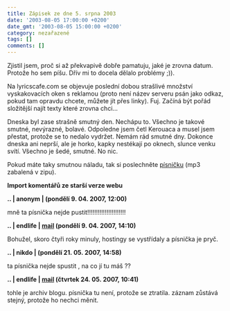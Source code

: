 ```yaml
---
title: Zápisek ze dne 5. srpna 2003
date: '2003-08-05 17:00:00 +0200'
date_gmt: '2003-08-05 15:00:00 +0200'
category: nezařazené
tags: []
comments: []
---
```

<p>Zjistil jsem, proč si až překvapivě dobře pamatuju, jaké je zrovna datum. Protože ho sem píšu. Dřív mi to docela   dělalo problémy ;)).</p>
<p>Na lyricscafe.com se objevuje poslední dobou strašlivé množství vyskakovacích oken s reklamou (proto   není název serveru psán jako odkaz, pokud tam opravdu chcete, můžete jít přes linky). Fuj. Začíná   být pořád složitější najít texty které zrovna chci...</p>
<p>Dneska byl zase strašně smutný den. Nechápu to. Všechno je takové smutné, nevýrazné, bolavé. Odpoledne   jsem četl Kerouaca a musel jsem přestat, protože se to nedalo vydržet. Nemám rád smutné dny. Dokonce   dneska ani neprší, ale je horko, kapky nestékají po oknech, slunce venku svítí. Všechno je šedé, smutné. No nic.</p>
<p>Pokud máte taky smutnou náladu, tak si poslechněte <a href="/assets/migrated/old-images/pisnicka.zip">písničku</a> (mp3 zabalená v zipu).
<div class="import-komentaru">
<p><strong>Import komentářů ze starší verze webu</strong></p>
<div class="comment">
<p style="font-weight:bold"><span class="compredmet">..</span> | <span class="comname">anonym</span> | (pondělí&nbsp;9.&nbsp;04.&nbsp;2007,&nbsp;12:00)</p>
<p>mně ta písnička nejde pustit!!!!!!!!!!!!!!!!!!!!!! </p>
</div>
<div class="comment">
<p style="font-weight:bold"><span class="compredmet">..</span> | <span class="comname">endlife</span> |  <a href="mailto:jan.martinek@post.cz">mail</a> (pondělí&nbsp;9.&nbsp;04.&nbsp;2007,&nbsp;14:10)</p>
<p>Bohužel, skoro čtyři roky minuly, hostingy se vystřídaly a písnička je pryč. </p>
</div>
<div class="comment">
<p style="font-weight:bold"><span class="compredmet">..</span> | <span class="comname">nikdo</span> | (pondělí&nbsp;21.&nbsp;05.&nbsp;2007,&nbsp;14:58)</p>
<p>ta písnička nejde spustit , na co jí tu máš ?? </p>
</div>
<div class="comment">
<p style="font-weight:bold"><span class="compredmet">..</span> | <span class="comname">endlife</span> |  <a href="mailto:jan.martinek@post.cz">mail</a> (čtvrtek&nbsp;24.&nbsp;05.&nbsp;2007,&nbsp;10:41)</p>
<p>tohle je archiv blogu. písnička tu není, protože se ztratila. záznam zůstává stejný, protože ho nechci měnit. </p>
</div>
</div>
